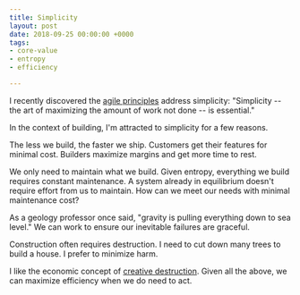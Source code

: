```yaml
---
title: Simplicity
layout: post
date: 2018-09-25 00:00:00 +0000
tags:
- core-value
- entropy
- efficiency

---
```

I recently discovered the [agile principles](http://agilemanifesto.org/principles.html) address simplicity: "Simplicity -- the art of maximizing the amount of work not done -- is essential."

In the context of building, I'm attracted to simplicity for a few reasons.

The less we build, the faster we ship. Customers get their features for minimal cost. Builders maximize margins and get more time to rest.

We only need to maintain what we build. Given entropy, everything we build requires constant maintenance. A system already in equilibrium doesn't require effort from us to maintain. How can we meet our needs with minimal maintenance cost?

As a geology professor once said, "gravity is pulling everything down to sea level." We can work to ensure our inevitable failures are graceful.

Construction often requires destruction. I need to cut down many trees to build a house. I prefer to minimize harm.

I like the economic concept of [creative destruction](https://en.wikipedia.org/wiki/Creative_destruction). Given all the above, we can maximize efficiency when we do need to act.
